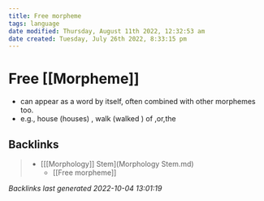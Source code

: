 ```yaml
---
title: Free morpheme
tags: language
date modified: Thursday, August 11th 2022, 12:32:53 am
date created: Tuesday, July 26th 2022, 8:33:15 pm
---
```


# Free [[Morpheme]]
- can appear as a word by itself, often combined with other morphemes too.
- e.g., house (houses) , walk (walked ) of ,or,the

## Backlinks

> - [[[Morphology]] Stem](Morphology Stem.md)
>   - [[Free morpheme]]

_Backlinks last generated 2022-10-04 13:01:19_
